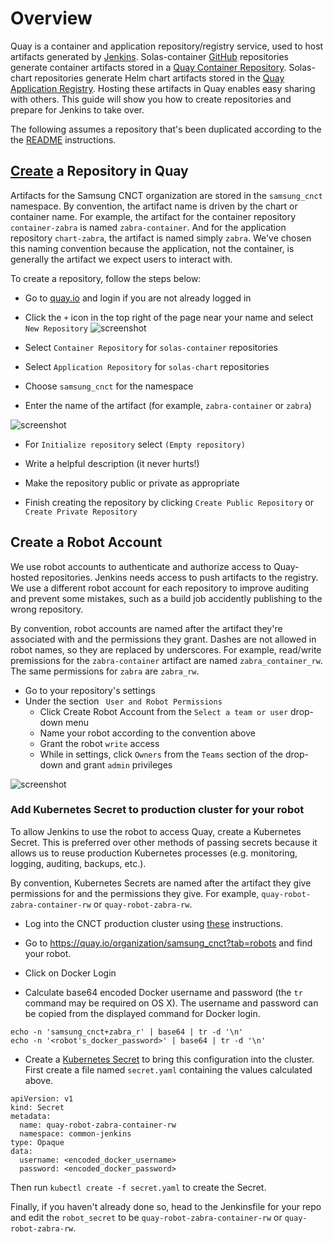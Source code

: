 # Overview

Quay is a container and application repository/registry service, used to host
artifacts generated by [Jenkins](./jenkins.md). Solas-container 
[GitHub](./github/.md) repositories generate container artifacts stored in a
[Quay Container Repository](https://quay.io/repository/). Solas-chart
repositories generate Helm chart artifacts stored in the
[Quay Application Registry](https://quay.io/application/). Hosting these
artifacts in Quay enables easy sharing with others. This guide will show you how
to create repositories and prepare for Jenkins to take over.

The following assumes a repository that's been duplicated according to the
the [README](../README.md) instructions.

## [Create](https://docs.quay.io/guides/create-repo.html) a Repository in Quay

Artifacts for the Samsung CNCT organization are stored in the `samsung_cnct`
namespace. By convention, the artifact name is driven by the chart or container name. 
For example, the artifact for the container repository `container-zabra` is named 
`zabra-container`. And for the application repository `chart-zabra`, the
artifact is named simply `zabra`. We've chosen this naming convention because the application, not
the container, is generally the artifact we expect users to interact with.

To create a repository, follow the steps below:

* Go to [quay.io](https://quay.io) and login if you are not already logged in

* Click the `+` icon in the top right of the page near your name and select
`New Repository` ![screenshot](images/quay/create_new_repository.png)

* Select `Container Repository` for `solas-container` repositories

* Select `Application Repository` for `solas-chart` repositories

* Choose `samsung_cnct` for the namespace

* Enter the name of the artifact (for example, `zabra-container` or `zabra`)

![screenshot](images/quay/new-repo.png)

* For `Initialize repository` select `(Empty repository)`

* Write a helpful description (it never hurts!)

* Make the repository public or private as appropriate

* Finish creating the repository by clicking `Create Public Repository` or
`Create Private Repository`

## Create a Robot Account

We use robot accounts to authenticate and authorize access to Quay-hosted repositories. 
Jenkins needs access to push artifacts to the registry. We use a different robot account for each repository to improve
auditing and prevent some mistakes, such as a build job accidently publishing to
the wrong repository.

By convention, robot accounts are named after the artifact they're associated
with and the permissions they grant. Dashes are not allowed in robot names, so
they are replaced by underscores. For example, read/write premissions for
the `zabra-container` artifact are named `zabra_container_rw`. The same
permissions for `zabra` are `zabra_rw`.

* Go to your repository's settings
* Under the section ` User and Robot Permissions`
  * Click Create Robot Account from the `Select a team or user` drop-down menu
  * Name your robot according to the convention above
  * Grant the robot `write` access
  * While in settings, click `Owners` from the `Teams` section of the drop-down and grant `admin` privileges

![screenshot](images/quay/zabra-permissions.png)

### Add Kubernetes Secret to production cluster for your robot

To allow Jenkins to use the robot to access Quay, create a Kubernetes Secret. This is preferred over other methods of passing secrets because it
allows us to reuse production Kubernetes processes (e.g. monitoring, logging,
auditing, backups, etc.).

By convention, Kubernetes Secrets are named after the artifact they give
permissions for and the permissions they give. For example,
`quay-robot-zabra-container-rw` or `quay-robot-zabra-rw`.

* Log into the CNCT production cluster using
[these](https://github.com/samsung-cnct/docs/blob/master/cnct/production-kubernetes-cluster.md)
instructions.

* Go to https://quay.io/organization/samsung_cnct?tab=robots and find your
robot.

* Click on Docker Login

* Calculate base64 encoded Docker username and password (the `tr` command may be required on OS X). The username and password can be copied from the displayed command for Docker login. 
```
echo -n 'samsung_cnct+zabra_r' | base64 | tr -d '\n'
echo -n '<robot's_docker_password>' | base64 | tr -d '\n'
```

  * Create a [Kubernetes Secret](https://kubernetes.io/docs/concepts/configuration/secret/)
to bring this configuration into the cluster. First create a file named `secret.yaml` containing
the values calculated above.

```
apiVersion: v1
kind: Secret
metadata:
  name: quay-robot-zabra-container-rw
  namespace: common-jenkins
type: Opaque
data:
  username: <encoded_docker_username>
  password: <encoded_docker_password>
```

Then run `kubectl create -f secret.yaml` to create the Secret.

Finally, if you haven't already done so, head to the Jenkinsfile for your
repo and edit the `robot_secret` to be `quay-robot-zabra-container-rw`
or `quay-robot-zabra-rw`.
